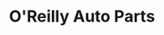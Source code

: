 ---
title: "O'Reilly Auto Parts"
url: /south-chicago-heights/oreilly-auto-parts/
shop: car parts
---